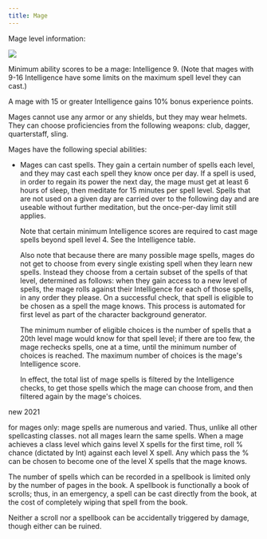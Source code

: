 ```yaml
---
title: Mage
---
```


Mage level information:

![](/files/MageLevels.png)

Minimum ability scores to be a mage: Intelligence 9. (Note that mages with 9-16 Intelligence have some limits on the maximum spell level they can cast.)

A mage with 15 or greater Intelligence gains 10% bonus experience points.

Mages cannot use any armor or any shields, but they may wear helmets. They can choose proficiencies from the following weapons: club, dagger, quarterstaff, sling.

Mages have the following special abilities:

- Mages can cast spells. They gain a certain number of spells each level, and they may cast each spell they know once per day. If a spell is used, in order to regain its power the next day, the mage must get at least 6 hours of sleep, then meditate for 15 minutes per spell level. Spells that are not used on a given day are carried over to the following day and are useable without further meditation, but the once-per-day limit still applies.

    Note that certain minimum Intelligence scores are required to cast mage spells beyond spell level 4. See the Intelligence table.

    Also note that because there are many possible mage spells, mages do not get to choose from every single existing spell when they learn new spells. Instead they choose from a certain subset of the spells of that level, determined as follows: when they gain access to a new level of spells, the mage rolls against their Intelligence for each of those spells, in any order they please. On a successful check, that spell is eligible to be chosen as a spell the mage knows. This process is automated for first level as part of the character background generator.

    The minimum number of eligible choices is the number of spells that a 20th level mage would know for that spell level; if there are too few, the mage rechecks spells, one at a time, until the minimum number of choices is reached. The maximum number of choices is the mage's Intelligence score.

    In effect, the total list of mage spells is filtered by the Intelligence checks, to get those spells which the mage can choose from, and then filtered again by the mage's choices.




new 2021

for mages only: mage spells are numerous and varied. Thus, unlike all other spellcasting classes. not all mages learn the same spells. When a mage achieves a class level which gains level X spells for the first time, roll % chance (dictated by Int) against each level X spell. Any which pass the % can be chosen to become one of the level X spells that the mage knows.

The number of spells which can be recorded in a spellbook is limited only by the number of pages in the book.
A spellbook is functionally a book of scrolls; thus, in an emergency, a spell can be cast directly from the book, at the cost of completely wiping that spell from the book.


Neither a scroll nor a spellbook can be accidentally triggered by damage, though either can be ruined.

